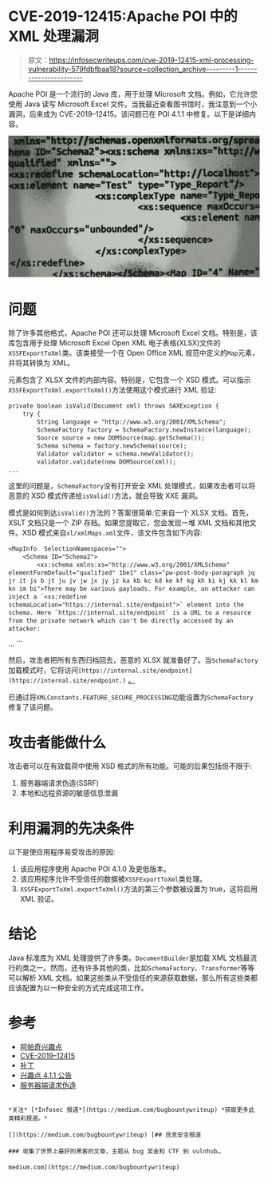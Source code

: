 # CVE-2019-12415:Apache POI 中的 XML 处理漏洞

> 原文：<https://infosecwriteups.com/cve-2019-12415-xml-processing-vulnerability-579fdbfbaa18?source=collection_archive---------1----------------------->

Apache POI 是一个流行的 Java 库，用于处理 Microsoft 文档。例如，它允许您使用 Java 读写 Microsoft Excel 文件。当我最近查看图书馆时，我注意到一个小漏洞，后来成为 CVE-2019–12415。该问题已在 POI 4.1.1 中修复。以下是详细内容。

![](img/771138ef2d42211ed15f8e51b3afb7be.png)

# 问题

除了许多其他格式，Apache POI 还可以处理 Microsoft Excel 文档。特别是，该库包含用于处理 Microsoft Excel Open XML 电子表格(XLSX)文件的`XSSFExportToXml`类。该类接受一个在 Open Office XML 规范中定义的`Map`元素，并将其转换为 XML。

元素包含了 XLSX 文件的内部内容。特别是，它包含一个 XSD 模式。可以指示`XSSFExportToXml.exportToXml()`方法使用这个模式进行 XML 验证:

```
private boolean isValid(Document xml) throws SAXException {
    try {
        String language = "http://www.w3.org/2001/XMLSchema";
        SchemaFactory factory = SchemaFactory.newInstance(language);
        Source source = new DOMSource(map.getSchema());
        Schema schema = factory.newSchema(source);
        Validator validator = schema.newValidator();
        validator.validate(new DOMSource(xml));
...
```

这里的问题是，`SchemaFactory`没有打开安全 XML 处理模式，如果攻击者可以将恶意的 XSD 模式传递给`isValid()`方法，就会导致 XXE 漏洞。

模式是如何到达`isValid()`方法的？答案很简单:它来自一个 XLSX 文档。首先，XSLT 文档只是一个 ZIP 存档。如果您提取它，您会发现一堆 XML 文档和其他文件。XSD 模式来自`xl/xmlMaps.xml`文件，该文件包含如下内容:

```
<MapInfo  SelectionNamespaces="">
    <Schema ID="Schema2">
        <xs:schema xmlns:xs="http://www.w3.org/2001/XMLSchema" elementFormDefault="qualified" 1be1" class="pw-post-body-paragraph jq jr it js b jt ju jv jw jx jy jz ka kb kc kd ke kf kg kh ki kj kk kl km kn im bi">There may be various payloads. For example, an attacker can inject a `<xs:redefine schemaLocation="https://internal.site/endpoint">` element into the schema. Here `https://internal.site/endpoint` is a URL to a resource from the private network which can't be directly accessed by an attacker:

```
<MapInfo  SelectionNamespaces="">
    <Schema ID="Schema2">
        <xs:schema xmlns:xs="http://www.w3.org/2001/XMLSchema" elementFormDefault="qualified" https://internal.site/endpoint">
            ...
```

然后，攻击者把所有东西归档回去，恶意的 XLSX 就准备好了。当`SchemaFactory`加载模式时，它将访问`[https://internal.site/endpoint](https://internal.site/endpoint.)` [。](https://internal.site/endpoint.)

已通过将`XMLConstants.FEATURE_SECURE_PROCESSING`功能设置为`SchemaFactory`修复了该问题。

# 攻击者能做什么

攻击者可以在有效载荷中使用 XSD 格式的所有功能。可能的后果包括但不限于:

1.  服务器端请求伪造(SSRF)
2.  本地和远程资源的敏感信息泄漏

# 利用漏洞的先决条件

以下是使应用程序易受攻击的原因:

1.  该应用程序使用 Apache POI 4.1.0 及更低版本。
2.  该应用程序允许不受信任的数据被`XSSFExportToXml`类处理。
3.  `XSSFExportToXml.exportToXml()`方法的第三个参数被设置为 true，这将启用 XML 验证。

# 结论

Java 标准库为 XML 处理提供了许多类。`DocumentBuilder`是加载 XML 文档最流行的类之一。然而，还有许多其他的类，比如`SchemaFactory`、`Transformer`等等可以解析 XML 文档。如果这些类从不受信任的来源获取数据，那么所有这些类都应该配置为以一种安全的方式完成这项工作。

# 参考

*   [阿帕奇兴趣点](https://poi.apache.org/)
*   [CVE-2019–12415](https://nvd.nist.gov/vuln/detail/CVE-2019-12415)
*   [补丁](https://svn.apache.org/viewvc?view=revision&revision=1867484)
*   [兴趣点 4.1.1 公告](https://lists.apache.org/thread.html/13a54b6a03369cfb418a699180ffb83bd727320b6ddfec198b9b728e@%3Cannounce.apache.org%3E)
*   [服务器端请求伪造](https://www.owasp.org/index.php/Server_Side_Request_Forgery) 
```

*关注* [*Infosec 报道*](https://medium.com/bugbountywriteup) *获取更多此类精彩报道。*

[](https://medium.com/bugbountywriteup) [## 信息安全报道

### 收集了世界上最好的黑客的文章，主题从 bug 奖金和 CTF 到 vulnhub…

medium.com](https://medium.com/bugbountywriteup)